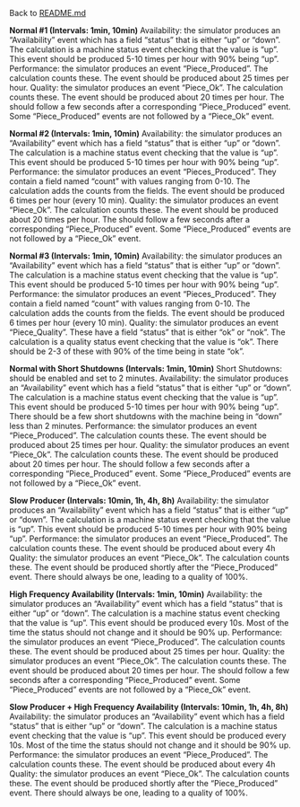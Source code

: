 Back to [README.md](README.md)

**Normal #1 (Intervals: 1min, 10min)**
Availability: the simulator produces an “Availability” event which has a field “status” that is either “up” or “down”. The calculation is a machine status event checking that the value is “up”. This event should be produced 5-10 times per hour with 90% being “up”.
Performance: the simulator produces an event “Piece_Produced”. The calculation counts these. The event should be produced about 25 times per hour. 
Quality:  the simulator produces an event “Piece_Ok”. The calculation counts these. The event should be produced about 20 times per hour. The should follow a few seconds after a corresponding “Piece_Produced” event. Some “Piece_Produced” events are not followed by a “Piece_Ok” event.

**Normal #2 (Intervals: 1min, 10min)**
Availability: the simulator produces an “Availability” event which has a field “status” that is either “up” or “down”. The calculation is a machine status event  checking that the value is “up”. This event should be produced 5-10 times per hour with 90% being “up”.
Performance: the simulator produces an event “Pieces_Produced”. They contain a field named “count” with values ranging from 0-10. The calculation adds the counts from the fields. The event should be produced 6 times per hour (every 10 min). 
Quality: the simulator produces an event “Piece_Ok”. The calculation counts these. The event should be produced about 20 times per hour. The should follow a few seconds after a corresponding “Piece_Produced” event. Some “Piece_Produced” events are not followed by a “Piece_Ok” event.

**Normal #3 (Intervals: 1min, 10min)**
Availability: the simulator produces an “Availability” event which has a field “status” that is either “up” or “down”. The calculation is a machine status event checking that the value is “up”. This event should be produced 5-10 times per hour with 90% being “up”.
Performance: the simulator produces an event “Pieces_Produced”. They contain a field named “count” with values ranging from 0-10. The calculation adds the counts from the fields. The event should be produced 6 times per hour (every 10 min). 
Quality: the simulator produces an event “Piece_Quality”. These have a field “status” that is either “ok” or “nok”. The calculation is a quality status event checking that the value is “ok”. There should be 2-3 of these with 90% of the time being in state “ok”.

**Normal with Short Shutdowns (Intervals: 1min, 10min)**
Short Shutdowns: should be enabled and set to 2 minutes.
Availability: the simulator produces an “Availability” event which has a field “status” that is either “up” or “down”. The calculation is a machine status event checking that the value is “up”. This event should be produced 5-10 times per hour with 90% being “up”. There should be a few short shutdowns with the machine being in “down” less than 2 minutes.
Performance: the simulator produces an event “Piece_Produced”. The calculation counts these. The event should be produced about 25 times per hour. 
Quality:  the simulator produces an event “Piece_Ok”. The calculation counts these. The event should be produced about 20 times per hour. The should follow a few seconds after a corresponding “Piece_Produced” event. Some “Piece_Produced” events are not followed by a “Piece_Ok” event.

**Slow Producer (Intervals: 10min, 1h, 4h, 8h)**
Availability: the simulator produces an “Availability” event which has a field “status” that is either “up” or “down”. The calculation is a machine status event checking that the value is “up”. This event should be produced 5-10 times per hour with 90% being “up”.
Performance: the simulator produces an event “Piece_Produced”. The calculation counts these. The event should be produced about every 4h
Quality:  the simulator produces an event “Piece_Ok”. The calculation counts these. The event should be produced shortly after the “Piece_Produced” event. There should always be one, leading to a quality of 100%.

**High Frequency Availability (Intervals: 1min, 10min)**
Availability: the simulator produces an “Availability” event which has a field “status” that is either “up” or “down”. The calculation is a machine status event checking that the value is “up”. This event should be produced every 10s. Most of the time the status should not change and it should be 90% up.
Performance: the simulator produces an event “Piece_Produced”. The calculation counts these. The event should be produced about 25 times per hour. 
Quality:  the simulator produces an event “Piece_Ok”. The calculation counts these. The event should be produced about 20 times per hour. The should follow a few seconds after a corresponding “Piece_Produced” event. Some “Piece_Produced” events are not followed by a “Piece_Ok” event.

**Slow Producer + High Frequency Availability (Intervals: 10min, 1h, 4h, 8h)**
Availability: the simulator produces an “Availability” event which has a field “status” that is either “up” or “down”. The calculation is a machine status event checking that the value is “up”. This event should be produced every 10s. Most of the time the status should not change and it should be 90% up.
Performance: the simulator produces an event “Piece_Produced”. The calculation counts these. The event should be produced about every 4h
Quality:  the simulator produces an event “Piece_Ok”. The calculation counts these. The event should be produced shortly after the “Piece_Produced” event. There should always be one, leading to a quality of 100%.
